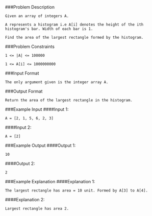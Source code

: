 ###Problem Description
```
Given an array of integers A.

A represents a histogram i.e A[i] denotes the height of the ith histogram's bar. Width of each bar is 1.

Find the area of the largest rectangle formed by the histogram.
```


###Problem Constraints
```
1 <= |A| <= 100000

1 <= A[i] <= 1000000000
```


###Input Format
```
The only argument given is the integer array A.
```


###Output Format
```
Return the area of the largest rectangle in the histogram.
```


###Example Input
####Input 1:

```
A = [2, 1, 5, 6, 2, 3]
```
####Input 2:

```
A = [2]
```

###Example Output
####Output 1:

```
10
```
####Output 2:

```
2
```


###Example Explanation
####Explanation 1:

```
The largest rectangle has area = 10 unit. Formed by A[3] to A[4].
```
####Explanation 2:

```
Largest rectangle has area 2.
```